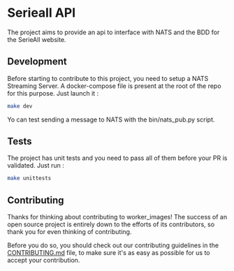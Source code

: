 # Serieall API
The project aims to provide an api to interface with NATS and the BDD for the SerieAll website.

## Development
Before starting to contribute to this project, you need to setup a NATS Streaming Server. A docker-compose file is present at the root of the repo for this purpose.
Just launch it : 
```bash
make dev
``` 

Yo can test sending a message to NATS with the bin/nats_pub.py script.

## Tests
The project has unit tests and you need to pass all of them before your PR is validated.
Just run :
```bash 
make unittests
```

## Contributing

Thanks for thinking about contributing to worker_images! The success of an open source project is entirely down to the efforts of its contributors, so thank you for even thinking of contributing.

Before you do so, you should check out our contributing guidelines in the [CONTRIBUTING.md](CONTRIBUTING.md) file, to make sure it's as easy as possible for us to accept your contribution.